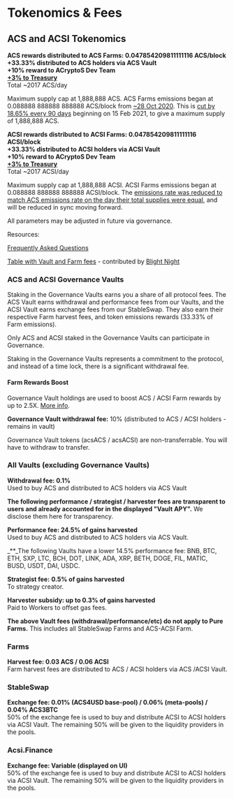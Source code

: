 # Tokenomics & Fees

## ACS and ACSI Tokenomics

**ACS rewards distributed to ACS Farms: 0.047854209811111116 ACS/block**  
**+33.33% distributed to ACS holders via ACS Vault  
+10% reward to ACryptoS Dev Team**  
[**+3% to Treasury**](governance.md#treasury)  
Total ~2017 ACS/day

Maximum supply cap at 1,888,888 ACS. ACS Farms emissions began at 0.088888 888888 888888 ACS/block from [~28 Oct 2020](https://bscscan.com/tx/0x0f7bc5772458de583c7abfb9f0c7494599f013038d24b8fd0ee8d1c5c7308e69). This is [cut by 18.65% every 90 days](https://vote.acryptos.com/#/acryptos/proposal/QmU2e9PDB3AR3JHKbBsPnWiFve5iiR35cEJFsdxmLRi4Ks) beginning on 15 Feb 2021, to give a maximum supply of 1,888,888 ACS.

**ACSI rewards distributed to ACSI Farms: 0.047854209811111116 ACSI/block**  
**+33.33% distributed to ACSI holders via ACSI Vault  
+10% reward to ACryptoS Dev Team**  
[**+3% to Treasury**](https://vote.acryptos.com/#/acryptos/proposal/QmTZvZc1eEwQypg6zfKpSHwZGW2XKPryoYHGAMVrawVfTS)  
Total ~2017 ACSI/day

Maximum supply cap at 1,888,888 ACSI. ACSI Farms emissions began at 0.088888 888888 888888 ACSI/block. The [emissions rate was reduced to match ACS emissions rate on the day their total supplies were equal](https://vote.acryptos.com/#/acryptos/proposal/QmPsHBtnskXNfBn8DEEUkCoSSg8YsL1efdS6xh4r89uucQ), and will be reduced in sync moving forward.

All parameters may be adjusted in future via governance.

Resources:

[Frequently Asked Questions](faq.md)

[Table with Vault and Farm fees](https://docs.google.com/document/d/1-KU1zzWnEG0sh8hLCD0YUtPv7D4_B2wu80UtRQ3sQUA/edit) - contributed by [Blight Night](https://t.me/BlightNight)

### ACS and ACSI Governance Vaults

Staking in the Governance Vaults earns you a share of all protocol fees. The ACS Vault earns withdrawal and performance fees from our Vaults, and the ACSI Vault earns exchange fees from our StableSwap. They also earn their respective Farm harvest fees, and token emissions rewards \(33.33% of Farm emissions\).

Only ACS and ACSI staked in the Governance Vaults can participate in Governance.

Staking in the Governance Vaults represents a commitment to the protocol, and instead of a time lock, there is a significant withdrawal fee.

#### Farm Rewards Boost

Governance Vault holdings are used to boost ACS / ACSI Farm rewards by up to 2.5X. [More info](acryptos-farms.md#acs-farms-v2).

**Governance Vault withdrawal fee:** 10% \(distributed to ACS / ACSI holders - remains in vault\)

Governance Vault tokens \(acsACS / acsACSI\) are non-transferrable. You will have to withdraw to transfer.

### All Vaults \(excluding Governance Vaults\)

**Withdrawal fee: 0.1%**  
Used to buy ACS and distributed to ACS holders via ACS Vault

**The following performance / strategist / harvester fees are transparent to users and already accounted for in the displayed "Vault APY".** We disclose them here for transparency.

**Performance fee: 24.5% of gains harvested**  
Used to buy ACS and distributed to ACS holders via ACS Vault.

_\*\*_The following Vaults have a lower 14.5% performance fee: BNB, BTC, ETH, SXP, LTC, BCH, DOT, LINK, ADA, XRP, BETH, DOGE, FIL, MATIC, BUSD, USDT, DAI, USDC.

**Strategist fee:** **0.5% of gains harvested**  
To strategy creator.

**Harvester subsidy: up to 0.3% of gains harvested**  
Paid to Workers to offset gas fees.

**The above Vault fees \(withdrawal/performance/etc\) do not apply to Pure Farms.** This includes all StableSwap Farms and ACS-ACSI Farm.

### Farms

**Harvest fee: 0.03 ACS / 0.06 ACSI**  
Farm harvest fees are distributed to ACS / ACSI holders via ACS /ACSI Vault.

### StableSwap

**Exchange fee: 0.01% \(ACS4USD base-pool\) / 0.06% \(meta-pools\) / 0.04% ACS3BTC**  
50% of the exchange fee is used to buy and distribute ACSI to ACSI holders via ACSI Vault. The remaining 50% will be given to the liquidity providers in the pools.

### Acsi.Finance

**Exchange fee: Variable \(displayed on UI\)**  
50% of the exchange fee is used to buy and distribute ACSI to ACSI holders via ACSI Vault. The remaining 50% will be given to the liquidity providers in the pools.

